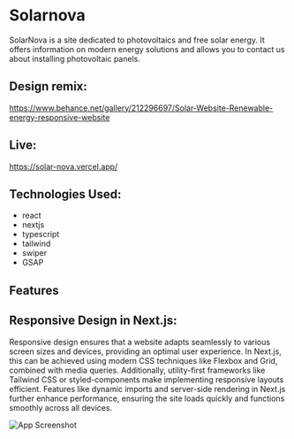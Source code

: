 
# Solarnova

SolarNova is a site dedicated to photovoltaics and free solar energy. It offers information on modern energy solutions and allows you to contact us about installing photovoltaic panels.

## Design remix:
https://www.behance.net/gallery/212296697/Solar-Website-Renewable-energy-responsive-website

## Live:

 https://solar-nova.vercel.app/


## Technologies Used:

- react
- nextjs
- typescript
- tailwind
- swiper
- GSAP

## Features






## Responsive Design in Next.js:

 Responsive design ensures that a website adapts seamlessly to various screen sizes and devices, providing an optimal user experience. In Next.js, this can be achieved using modern CSS techniques like Flexbox and Grid, combined with media queries. Additionally, utility-first frameworks like Tailwind CSS or styled-components make implementing responsive layouts efficient. Features like dynamic imports and server-side rendering in Next.js further enhance performance, ensuring the site loads quickly and functions smoothly across all devices.
 
 ![App Screenshot](https://i.imgur.com/3mSnRjU.png)






